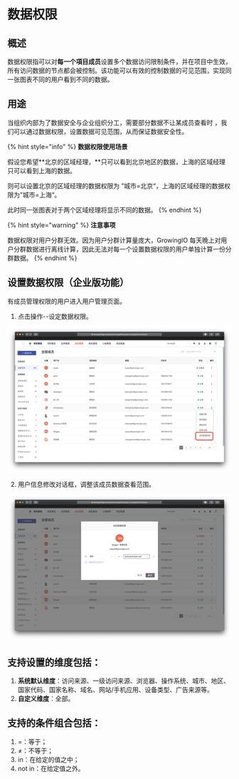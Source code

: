 # 数据权限

## **概述**

数据权限指可以对**每一个項目成员**设置多个数据访问限制条件，并在项目中生效，所有访问数据的节点都会被控制。该功能可以有效的控制数据的可见范围，实现同一张图表不同的用户看到不同的数据。

## **用途**

当组织内部为了数据安全与企业组织分工，需要部分数据不让某成员查看时 ，我们可以通过数据权限，设置数据可见范围，从而保证数据安全性。

{% hint style="info" %}
**数据权限使用场景**

假设您希望**北京的区域经理，**只可以看到北京地区的数据，上海的区域经理只可以看到上海的数据。

则可以设置北京的区域经理的数据权限为  ”城市=北京“，上海的区域经理的数据权限为”城市=上海“。

此时同一张图表对于两个区域经理将显示不同的数据。 
{% endhint %}

{% hint style="warning" %}
**注意事项**

数据权限对用户分群无效。因为用户分群计算量庞大，GrowingIO 每天晚上对用户分群数据进行离线计算，因此无法对每一个设置数据权限的用户单独计算一份分群数据。
{% endhint %}

## **设置数据权限（企业版功能）**

有成员管理权限的用户进入用户管理页面。

1. 点击操作--设定数据权限。 

![](../../.gitbook/assets/ying-mu-jie-tu-20200418-xia-wu-3.49.51.png)

2. 用户信息修改对话框，调整该成员数据查看范围。

![](../../.gitbook/assets/ying-mu-jie-tu-20200418-xia-wu-3.50.51.png)

## **支持设置的维度包括**：

1. **系统默认维度**：访问来源、一级访问来源、浏览器、操作系统、城市、地区、国家代码、国家名称、域名、网站/手机应用、设备类型、广告来源等。
2. **自定义维度**：全部。

## **支持的条件组合包括**：

1. =：等于；
2. ≠：不等于；
3. in：在给定的值之中；
4. not in：在给定值之外。

